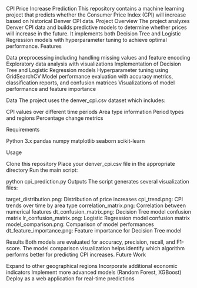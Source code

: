 CPI Price Increase Prediction
This repository contains a machine learning project that predicts whether the Consumer Price Index (CPI) will increase based on historical Denver CPI data.
Project Overview
The project analyzes Denver CPI data and builds predictive models to determine whether prices will increase in the future. It implements both Decision Tree and Logistic Regression models with hyperparameter tuning to achieve optimal performance.
Features

Data preprocessing including handling missing values and feature encoding
Exploratory data analysis with visualizations
Implementation of Decision Tree and Logistic Regression models
Hyperparameter tuning using GridSearchCV
Model performance evaluation with accuracy metrics, classification reports, and confusion matrices
Visualizations of model performance and feature importance

Data
The project uses the denver_cpi.csv dataset which includes:

CPI values over different time periods
Area type information
Period types and regions
Percentage change metrics

Requirements

Python 3.x
pandas
numpy
matplotlib
seaborn
scikit-learn

Usage

Clone this repository
Place your denver_cpi.csv file in the appropriate directory
Run the main script:

python cpi_prediction.py
Outputs
The script generates several visualization files:

target_distribution.png: Distribution of price increases
cpi_trend.png: CPI trends over time by area type
correlation_matrix.png: Correlation between numerical features
dt_confusion_matrix.png: Decision Tree model confusion matrix
lr_confusion_matrix.png: Logistic Regression model confusion matrix
model_comparison.png: Comparison of model performances
dt_feature_importance.png: Feature importance for Decision Tree model

Results
Both models are evaluated for accuracy, precision, recall, and F1-score. The model comparison visualization helps identify which algorithm performs better for predicting CPI increases.
Future Work

Expand to other geographical regions
Incorporate additional economic indicators
Implement more advanced models (Random Forest, XGBoost)
Deploy as a web application for real-time predictions
